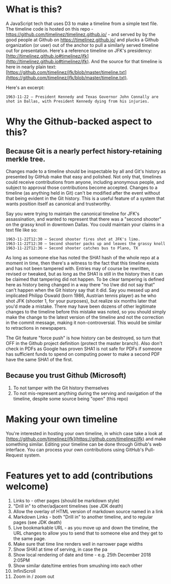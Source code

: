 # What is this?

A JavaScript tech that uses D3 to make a timeline from a simple text file.  The timeline code is hosted on 
this repo - https://github.com/timelinez/timelinez.github.io/ - and served by by the good people at Github 
on https://timelinez.github.io/ and plucks a Github organization (or user) out of the anchor to pull a 
similarly served timeline out for presentation. Here's a reference timeline on JFK's presidency: 
[http://timelinez.github.io#timelinez/jfk](http://timelinez.github.io#timelinez/jfk). And the source for that 
timeline is here in nearly plain text: [https://github.com/timelinez/jfk/blob/master/timeline.txt](https://github.com/timelinez/jfk/blob/master/timeline.txt).

Here's an excerpt:

```
1963-11-22 – President Kennedy and Texas Governor John Connally are shot in Dallas, with President Kennedy dying from his injuries.
```

# Why the Github-backed aspect to this?

## Because Git is a nearly perfect history-retaining merkle tree. 

Changes made to a timeline should be inspectable 
by all and Git's history as presented by GitHub make that easy and polished. Not only that, timelines could receive
contributions from anyone, including anonymous people, and subject to approval those contributions become accepted.
Changes to a timeline (as anything held in Git) can't be modified after the event without that being evident in 
the Git history. This is a useful feature of a system that wants position itself as canonical and trustworthy.

Say you were trying to maintain the canonical timeline for JFK's assassination, and wanted to represent that there was
a "second shooter" on the grassy knoll in downtown Dallas. You could maintain your claims in a text file like so: 

```
1963-11-22T12:30 – Second shooter fires shot at JFK's limo.
1963-11-22T12:30 – Second shooter packs up and leaves the grassy knoll
1963-11-22T12:36 – Second shooter catches bus to Plano, TX
```

As long as someone else has noted the SHA1 hash of the whole repo at a moment in time, then there's a witness to the 
fact that this timeline exists and has not been tampered with. Entries may of course be rewritten, revised or 
tweaked, but as long as the SHA1 is still in the history then it can be claimed that tampering did not happen. To be 
clear tampering is defined here as history being changed in a way there "no I/we did not say that" can't happen when 
the Git history say that it did. Say you messed up and implicated Philipp Oswald (born 1986, Austrian tennis player) 
as he who shot JFK (shooter 1, for your purposes), but realize six months later that you'd made a mistake. There may 
have been dozens of other legitimate changes to the timeline before this mistake was noted, so you should simply make 
the change to the latest version of the timeline and not the correction in the commit message, making it 
non-controversial. This would be similar to retractions in newspapers.

The Git feature "force push" is how history can be destroyed, so turn that OFF in the Github project definition 
(protect the master branch). Also don't check in PDFs as Google has proven SHA1 is not safe for PDFs if someone has 
sufficient funds to spend on computing power to make a second PDF have the same SHA1 of the first.

## Because you trust Github (Microsoft)

1. To not tamper with the Git history themselves
2. To not mis-represent anything during the serving and navigation of the timeline, despite some source being "open" (this repo)

# Making your own timeline

You're interested in hosting your own timeline, in which case take a look at 
[https://github.com/timelinez/jfk](https://github.com/timelinez/jfk) and make something similar. Editing 
your timeline can be done through Github's web interface. You can process your own contributions using 
GitHub's Pull-Request system.

# Features yet to add (contributions welcome)

1. Links to - other pages (should be markdown style)
1. "Drill in" to other/adjacent timelines (see JDK death)
1. Allow the overlay of HTML version of markdown source named in a link
1. Markdown Links - both "Drill in" to another timeline, and to regular pages (see JDK death)
1. Live bookmarkable URL - as you move up and down the timeline, the URL changes to allow you to send that to someone else and they get to the same page.
1. Make sure that time line renders well in narrower page widths
1. Show SHA1 at time of serving, in case the pa
1. Show local rendering of date and time - e.g. 25th December 2018 2:05PM 
1. Show similar date/time entries from smushing into each other
1. InfiniScroll
1. Zoom in / zoom out
